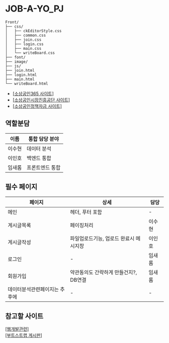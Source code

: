 # JOB-A-YO_PJ

```
Front/
├── css/
│   ├── ckEditorStyle.css  
│   ├── common.css
│   ├── join.css
│   ├── login.css
│   ├── main.css
│   └── writeBoard.css
├── font/
├── image/
├── js/
├── join.html
├── login.html
├── main.html
└── writeBoard.html
```

- <a href="https://bigdata.sbiz.or.kr/#/" target="_blank">[소상공인365 사이트]</a>
- <a href="https://www.semas.or.kr/web/main/index.kmdc" target="_blank">[소상공인시장진흥공단 사이트]</a>  
- <a href="https://ols.semas.or.kr/ols/man/SMAN010M/page.do" target="_blank">[소상공인정책자금 사이트]</a>  

## 역할분담
|이름|통합 담당 분야|
|-|-|
|이수현|데이터 분석|
|이인호|백엔드 통합|
|임새롬|프론트엔드 통합|


## 필수 페이지
|페이지|상세|담당|
|-|-|-|
|메인|헤더, 푸터 포함|-|
|게시글목록|페이징처리|이수현|
|게시글작성|파일업로드기능, 업로드 완료시 메시지창|이인호|
|로그인|-|임새롬|
|회원가입|약관동의도 간략하게 만들건지?, DB연결|임새롬|
|데이터분석관련페이지는 추후에|-|-|




## 참고할 사이트
<a href="https://seahippocampus.tistory.com/category/%EA%B0%9C%EB%B0%9C/%EC%9B%B9%20%EA%B0%9C%EB%B0%9C">[웹개발관련]</a>  
<a href="https://hnev.tistory.com/category/Spring%20Boot/%EA%B2%8C%EC%8B%9C%ED%8C%90%20%EB%A7%8C%EB%93%A4%EA%B8%B0">[부트스트랩 게시판]</a>
